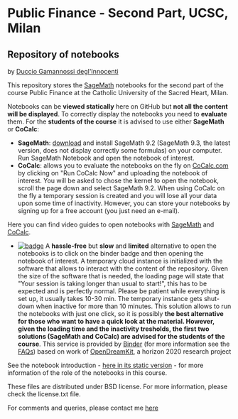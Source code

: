 # Public Finance - Second Part, UCSC, Milan
## Repository of notebooks 

by [Duccio Gamannossi degl'Innocenti](http://www.dgdi.me)


This repository stores the [SageMath](http://www.sagemath.org/) notebooks for the second part of the course Public Finance at the Catholic University of the Sacred Heart, Milan. 

Notebooks can be **viewed statically** here on GitHub but **not all the content will be displayed**. 
To correctly display the notebooks you need to **evaluate** them. For the **students of the course** it is advised to use either **SageMath** or **CoCalc**:

 * **SageMath**: [download](http://www.sagemath.org/download.html) and install SageMath 9.2 (SageMath 9.3, the latest version, does not display correctly some formulas) on your computer. Run SageMath Notebook and open the notebook of interest.
 * **CoCalc**: allows you to evaluate the notebooks on the fly on [CoCalc.com](https://cocalc.com/) by clicking on "Run CoCalc Now" and uploading the notebook of interest. You will be asked to chose the kernel to open the notebook, scroll the page down and select SageMath 9.2. When using CoCalc on the fly a temporary session is created and you will lose all your data upon some time of inactivity. However, you can store your notebooks by signing up for a free account (you just need an e-mail). 
 
Here you can find video guides to open notebooks with [SageMath](http://www.dgdi.me/data/video/open_notebooks_sagemath.mp4) and [CoCalc](http://www.dgdi.me/data/video/open_notebooks_cocalc.mp4). 

 
* [![badge](https://mybinder.org/badge_logo.svg)](https://mybinder.org/v2/gh/dgdi/public_finance_UCSC/main?filepath=notebook_00_introduction.ipynb) A **hassle-free** but **slow** and **limited** alternative to open the notebooks is to click on the binder badge and then opening the notebook of interest. A temporary cloud instance is initialized with the software that allows to interact with the content of the repository. Given the size of the software that is needed, the loading page will state that "Your session is taking longer than usual to start!", this has to be expected and is perfectly normal. Please be patient while everything is set up, it usually takes 10-30 min. The temporary instance gets shut-down when inactive for more than 10 minutes. This solution allows to run the notebooks with just one click, so it is possibly **the best alternative for those who want to have a quick look at the material. However, given the loading time and the inactivity tresholds, the first two solutions (SageMath and CoCalc) are advised for the students of the course**. This service is provided by [Binder](https://mybinder.org/) (for more information see the [FAQs](https://mybinder.readthedocs.io/en/latest/faq.html)) based on work of [OpenDreamKit](https://opendreamkit.org/), a horizon 2020 research project
 
See the notebook introduction - [here in its static version](https://github.com/dgdi/public_finance_UCSC/blob/main/notebooks/notebook_00_introduction.ipynb) -  for more information of the role of the notebooks in this course.

These files are distributed under BSD license. For more information, please check the license.txt file.

For comments and queries, please contact me [here](mailto:duccio.gamannossi@unicatt.it)

